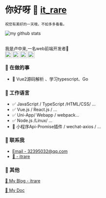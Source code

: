 <!--
 * @Descripttion: 
 * @version: 
 * @Author: Zhonglai
 * @Date: 2020-08-05 23:12:22
 * @LastEditTime: 2020-09-06 14:42:23
-->


# 你好呀 👋 [it_rare]() 
`祝您有美好的一天哦，不如多多看看。`

![my github stats](https://github-readme-stats.vercel.app/api?username=luzhonglai&show_icons=true&hide_border=true)

<br/>
我是卢中来,一名web前端开发者🚀

<br/>
  <a href="http://wpa.qq.com/msgrd?v=3&uin=&site=qq&menu=yes">
    <img align="left" alt="itrare" width="22px" src="https://cdn.jsdelivr.net/npm/simple-icons@3.1.0/icons/wechat.svg" />
  </a>
  <a href="#">
    <img align="left" alt="qq:32395032" width="22px" src="https://cdn.jsdelivr.net/npm/simple-icons@3.1.0/icons/tencentqq.svg" />
  </a>
  <a href="https://weibo.com/oreshura">
    <img align="left" alt="itrare" width="22px" src="https://cdn.jsdelivr.net/npm/simple-icons@3.1.0/icons/sinaweibo.svg" />
  </a>
  <a href="https://github.com/luzhonglai">
    <img align="left" alt="itrare" width="22px" src="https://cdn.jsdelivr.net/npm/simple-icons@3.1.0/icons/github.svg" />
  </a>
<br/>

### 📝 在做的事
- 🌱 Vue2源码解析 、学习typescript、Go


### 📝 工作语言

- ✅ JavaScript / TypeScript /HTML/CSS/ ...
- ✅ Vue.js / React.js / ...
- ✅ Uni-App/ Webapp / webpack...
- ✅ Node.js /Linux/ ...
- 🔧 小程序Api-Promise插件 / wechat-axios / ...


### 📮 联系我

- [Email - 32395032@qq.com](32395032@qq.com)
- [💬  - itrare]()




### 🤪 其他

[📌 My Blog - itrare]()

[📌 My Doc]()






